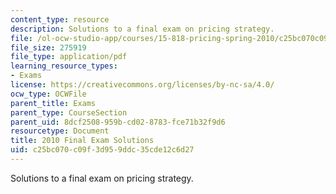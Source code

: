 ```yaml
---
content_type: resource
description: Solutions to a final exam on pricing strategy.
file: /ol-ocw-studio-app/courses/15-818-pricing-spring-2010/c25bc070c09f3d959ddc35cde12c6d27_MIT15_818S10_soln10.pdf
file_size: 275919
file_type: application/pdf
learning_resource_types:
- Exams
license: https://creativecommons.org/licenses/by-nc-sa/4.0/
ocw_type: OCWFile
parent_title: Exams
parent_type: CourseSection
parent_uid: 8dcf2508-959b-cd02-8783-fce71b32f9d6
resourcetype: Document
title: 2010 Final Exam Solutions
uid: c25bc070-c09f-3d95-9ddc-35cde12c6d27
---
```

Solutions to a final exam on pricing strategy.